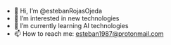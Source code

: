 - 👋 Hi, I’m @estebanRojasOjeda
- 👀 I’m interested in new technologies
- 🌱 I’m currently learning AI technologies
- 📫 How to reach me: esteban1987@protonmail.com

<!---
estebanRojasOjeda/estebanRojasOjeda is a ✨ special ✨ repository because its `README.md` (this file) appears on your GitHub profile.
You can click the Preview link to take a look at your changes.
--->

